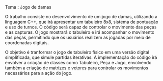 Tema : Jogo de damas

O trabalho consiste no desenvolvimento de um jogo de damas, utilizando a linguagem C++, que irá apresentar um tabuleiro 8x8, sistema de pontuação e uso de turnos. O código será capaz de controlar o movimento das peças e as capturas. O jogo mostrará o tabuleiro e irá acompanhar o movimento das peças, permitindo que os usuários realizem as jogadas por meio de coordenadas digitais.

O objetivo é tranformar o jogo de tabuleiro físico em uma versão digital simplificada, que simule partidas iterativas.
A implementação do código irá envolver a criação de classes como Tabuleiro, Peça e Jogo, envolvendo também a criação de matrizes e vetores para controlar os movimentos necessários para a ação do jogo.

